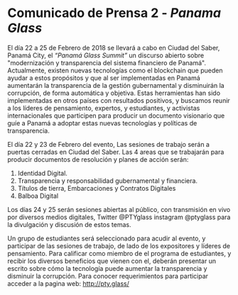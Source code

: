# Comunicado de Prensa 2 - *Panama Glass*


El día 22 a 25 de Febrero de 2018 se llevará a cabo en Ciudad del Saber, Panamá  City, el *“Panamá Glass Summit”*  un discurso abierto sobre "modernización y transparencia del sistema financiero de Panamá". Actualmente, existen nuevas tecnologías como el blockchain que pueden ayudar a estos propósitos y que al ser implementadas en Panamá aumentarán la transparencia de la gestión gubernamental y disminuirán la corrupción, de forma automática y objetiva.  Estas herramientas han sido implementadas en otros países con resultados positivos, y buscamos reunir a los líderes de pensamiento, expertos, y estudiantes, y activistas internacionales que participen para producir un documento visionario que guíe a Panamá a adoptar estas nuevas tecnologías y políticas de transparencia.

El día 22 y 23 de Febrero del evento, Las sesiones de trabajo serán a puertas cerradas en Ciudad del Saber. Las 4 areas que se trabajarán para producir documentos de resolución y planes de acción serán: 
1. Identidad Digital. 
2. Transparencia y responsabilidad gubernamental y financiera.
3. Títulos de tierra, Embarcaciones y Contratos Digitales
4. Balboa Digital

Los días 24 y 25 serán sesiones abiertas al público, con transmisión en vivo por diversos medios digitales, Twitter @PTYglass instagram @ptyglass para la divulgación y discusión de estos temas.


Un grupo de estudiantes será seleccionado para acudir al evento, y participar de las sesiones de trabajo, de lado de los expositores y líderes de pensamiento. Para calificar como miembro de el programa de estudiantes, y recibir los diversos beneficios que vienen con el, deberán presentar un escrito sobre cómo la tecnología puede aumentar la transparencia y disminuir la corrupción. Para  conocer requerimientos para participar acceder a la pagina web: http://pty.glass/
